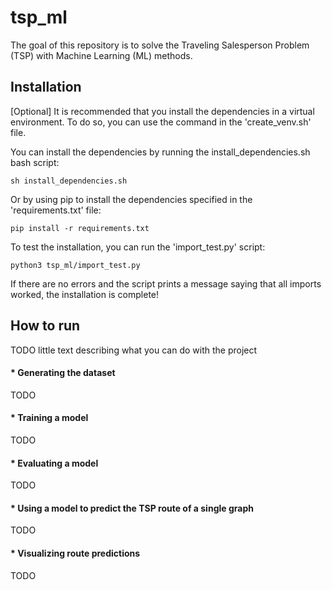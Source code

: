 # tsp_ml
The goal of this repository is to solve the Traveling Salesperson Problem (TSP) with Machine Learning (ML) methods.

## Installation

[Optional] It is recommended that you install the dependencies in a virtual environment. To do so, you can use the command in the 'create_venv.sh' file.

You can install the dependencies by running the install_dependencies.sh bash script:
```bashrc
sh install_dependencies.sh
```

Or by using pip to install the dependencies specified in the 'requirements.txt' file:
```bashrc
pip install -r requirements.txt
```

To test the installation, you can run the 'import_test.py' script:
```bashrc
python3 tsp_ml/import_test.py
```
If there are no errors and the script prints a message saying that all imports worked, the installation is complete!

## How to run
TODO little text describing what you can do with the project

#### * Generating the dataset
TODO

#### * Training a model
TODO

#### * Evaluating a model
TODO

#### * Using a model to predict the TSP route of a single graph
TODO

#### * Visualizing route predictions
TODO
